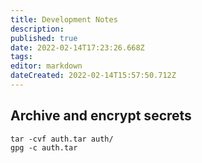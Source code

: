```yaml
---
title: Development Notes
description: 
published: true
date: 2022-02-14T17:23:26.668Z
tags: 
editor: markdown
dateCreated: 2022-02-14T15:57:50.712Z
---
```


## Archive and encrypt secrets
```shell
tar -cvf auth.tar auth/
gpg -c auth.tar
```